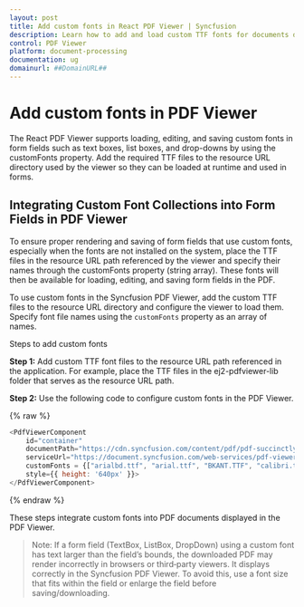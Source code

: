 ```yaml
---
layout: post
title: Add custom fonts in React PDF Viewer | Syncfusion
description: Learn how to add and load custom TTF fonts for documents displayed in the React PDF Viewer using the customFonts property.
control: PDF Viewer
platform: document-processing
documentation: ug
domainurl: ##DomainURL##
---
```


# Add custom fonts in PDF Viewer

The React PDF Viewer supports loading, editing, and saving custom fonts in form fields such as text boxes, list boxes, and drop-downs by using the customFonts property. Add the required TTF files to the resource URL directory used by the viewer so they can be loaded at runtime and used in forms.

## Integrating Custom Font Collections into Form Fields in PDF Viewer

To ensure proper rendering and saving of form fields that use custom fonts, especially when the fonts are not installed on the system, place the TTF files in the resource URL path referenced by the viewer and specify their names through the customFonts property (string array). These fonts will then be available for loading, editing, and saving form fields in the PDF.

To use custom fonts in the Syncfusion PDF Viewer, add the custom TTF files to the resource URL directory and configure the viewer to load them. Specify font file names using the `customFonts` property as an array of names.

Steps to add custom fonts

**Step 1:** Add custom TTF font files to the resource URL path referenced in the application. For example, place the TTF files in the ej2-pdfviewer-lib folder that serves as the resource URL path.

**Step 2:** Use the following code to configure custom fonts in the PDF Viewer.

{% raw %}

```javascript
<PdfViewerComponent
    id="container"
    documentPath="https://cdn.syncfusion.com/content/pdf/pdf-succinctly.pdf"
    serviceUrl="https://document.syncfusion.com/web-services/pdf-viewer/api/pdfviewer"
    customFonts = {["arialbd.ttf", "arial.ttf", "BKANT.TTF", "calibri.ttf", "GARA.TTF", "GARAIT.TTF", "msgothic.ttc", "trebuc.ttf", "wingding.ttf"]}
    style={{ height: '640px' }}>
</PdfViewerComponent>

```
{% endraw %}

These steps integrate custom fonts into PDF documents displayed in the PDF Viewer.

> Note: If a form field (TextBox, ListBox, DropDown) using a custom font has text larger than the field’s bounds, the downloaded PDF may render incorrectly in browsers or third‑party viewers. It displays correctly in the Syncfusion PDF Viewer. To avoid this, use a font size that fits within the field or enlarge the field before saving/downloading.